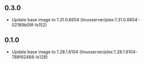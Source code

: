 ## 0.3.0

- Update base image to 1.31.0.6654 (linuxserver/plex:1.31.0.6654-02189b09f-ls152)

## 0.1.0

- Update base image to 1.28.1.6104 (linuxserver/plex:1.28.1.6104-788f82488-ls128)
